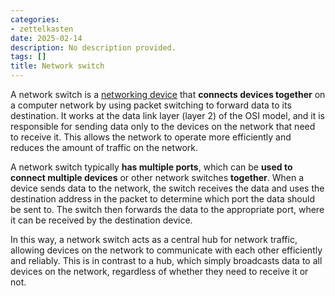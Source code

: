 ```yaml
---
categories:
- zettelkasten
date: 2025-02-14
description: No description provided.
tags: []
title: Network switch
---
```


A network switch is a [networking device](Network%20devices.md) that **connects devices together** on a computer network by using packet switching to forward data to its destination. It works at the data link layer (layer 2) of the OSI model, and it is responsible for sending data only to the devices on the network that need to receive it. This allows the network to operate more efficiently and reduces the amount of traffic on the network.

A network switch typically **has multiple ports**, which can be **used to connect multiple devices** or other network switches **together**. When a device sends data to the network, the switch receives the data and uses the destination address in the packet to determine which port the data should be sent to. The switch then forwards the data to the appropriate port, where it can be received by the destination device.

In this way, a network switch acts as a central hub for network traffic, allowing devices on the network to communicate with each other efficiently and reliably. This is in contrast to a hub, which simply broadcasts data to all devices on the network, regardless of whether they need to receive it or not.
